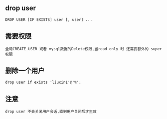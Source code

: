 ## drop user
```
DROP USER [IF EXISTS] user [, user] ...
```
## 需要权限
```
全局CREATE_USER 或者 mysql数据的Delete权限,当read only 时 还需要额外的 super权限
```

## 删除一个用户
```
drop user if exists 'liuxin1'@'%';
```

## 注意
```
drop user 不会关闭用户会话,直到用户关闭后才生效
```
